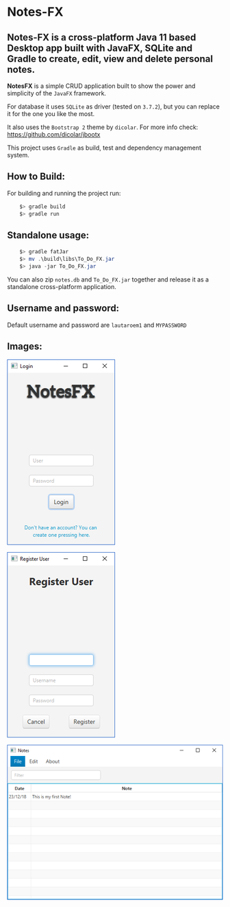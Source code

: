 # Notes-FX

## Notes-FX is a cross-platform Java 11 based Desktop app built with JavaFX, SQLite and Gradle to create, edit, view and delete personal notes.

**NotesFX** is a simple CRUD application built to show the power and simplicity of the `JavaFX` framework.

For database it uses `SQLite` as driver (tested on `3.7.2`), but you can replace it for the one you like the most.

It also uses the `Bootstrap 2` theme by `dicolar`.
For more info check: https://github.com/dicolar/jbootx

This project uses `Gradle` as build, test and dependency management system.

## How to Build:

For building and running the project run:

``` powershell
    $> gradle build
    $> gradle run
```

## Standalone usage:

```powershell
    $> gradle fatJar
    $> mv .\build\libs\To_Do_FX.jar
    $> java -jar To_Do_FX.jar
```

You can also zip `notes.db` and `To_Do_FX.jar` together and release it as a standalone cross-platform application.

## Username and password:

Default username and password are `lautaroem1` and `MYPASSWORD`

## Images:

![Login](screens/login.png)

![Register New User](screens/register.png)

![Notes](screens/notes.png)